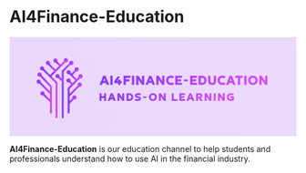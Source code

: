 # AI4Finance-Education

<div align="center">
<img align="center" src=figs/AI4Finance-Education.png/>
</div>

**AI4Finance-Education** is our education channel to help students and professionals understand how to use AI in the financial industry. 
